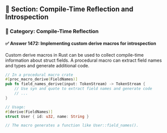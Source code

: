 ## 📘 Section: Compile-Time Reflection and Introspection
### 🔹 Category: Compile-Time Reflection
#### ✅ Answer 1472: Implementing custom derive macros for introspection

Custom derive macros in Rust can be used to collect compile-time information about struct fields. A procedural macro can extract field names and types and generate additional code.

```rust
// In a procedural macro crate
#[proc_macro_derive(FieldNames)]
pub fn field_names_derive(input: TokenStream) -> TokenStream {
    // Use syn and quote to extract field names and generate code
    // ...
}

// Usage:
#[derive(FieldNames)]
struct User { id: u32, name: String }

// The macro generates a function like User::field_names().
```
